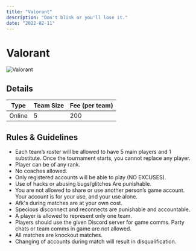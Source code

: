 ```yaml
---
title: "Valorant"
description: "‌Don't blink or you'll lose it."
date: "2022-02-11"
---
```


# Valorant

<img src="/posters/29.png" alt="Valorant" class="w-full lg:w-96 mx-auto object-cover" />

## Details

| Type   | Team Size | Fee (per team) |
| ------ | --------- | -------------- |
| Online | 5         | 200            |

## Rules & Guidelines

- Each team’s roster will be allowed to have 5 main players and 1 substitute. Once the tournament starts, you cannot replace any player.
- Player can be of any rank.
- No coaches allowed.
- Only registered accounts will be able to play (NO EXCUSES).
- Use of hacks or abusing bugs/glitches Are punishable.
- You are not allowed to share or use another person’s game account. Your account is for your use, and your use alone.
- Afk's during matches are at your own cost.
- Specious disconnect and reconnects are punishable and accountable.
- A player is allowed to represent only one team.
- Players should use the given Discord server for game comms. Party chats or team comms in game are not allowed.
- All matches are knockout matches.
- Changing of accounts during match will result in disqualification.

